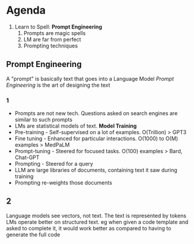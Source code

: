 # Agenda
1. Learn to Spell: **Prompt Engineering** 
	1. Prompts are magic spells
	2. LM are far from perfect
	3. Prompting techniques

## Prompt Engineering
A "prompt" is basically text that goes into a Language Model
*Prompt Engineering* is the art of designing the text
### 1
- Prompts are not new tech. Questions asked on search engines are similar to such prompts
- LMs are statistical models of text.
**Model Training** 
- Pre-training - Self-supervised on a lot of examples. O(Trillion) > GPT3
- Fine tuning - Enhanced for particular interactions. O(1000) to O(M) examples > MedPaLM
- Prompt-tuning - Steered for focused tasks. O(100) examples > Bard, Chat-GPT
- Prompting - Steered for a query
- LLM are large libraries of documents, containing text it saw during training
- Prompting re-weights those documents
## 2
Language models see vectors, not text. The text is represented by tokens
LMs operate better on structured text. eg when given a code template and asked to complete it, it would work better as compared to having to generate the full code